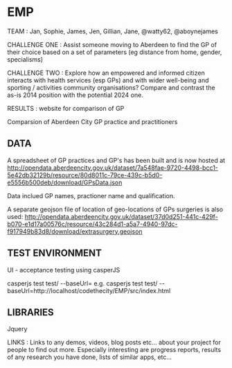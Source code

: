 EMP
===

TEAM : Jan, Sophie, James, Jen, Gillian, Jane, @watty62, @aboynejames

CHALLENGE ONE : Assist someone moving to Aberdeen to find the GP of their choice based on a set of parameters (eg distance from home, gender, specialisms)

CHALLENGE TWO : Explore how an empowered and informed citizen interacts with health services (esp GPs) and with wider well-being and sporting / activities community organisations? Compare and contrast the as-is 2014 position with the potential 2024 one.



RESULTS : website for comparison of GP

Comparsion of Aberdeen City GP practice and practitioners


DATA
--------
A spreadsheet of GP practices and GP's has been built and is now hosted at
http://opendata.aberdeencity.gov.uk/dataset/7a548fae-9720-4498-bcc1-5e42db32129b/resource/80d8011c-79ce-439c-b5d0-e5556b500deb/download/GPsData.json

Data inclued GP names, practioner name and qualification.

A separate geojson file of location of geo-locations of GPs surgeries is also used:
http://opendata.aberdeencity.gov.uk/dataset/37d0d251-441c-429f-b070-e1d17a00576c/resource/43c284d1-a5a7-4940-97dc-f917949b83d8/download/extrasurgery.geojson

TEST ENVIRONMENT
---------------------------------

UI - acceptance testing using casperJS

casperjs test test/ --baseUrl=          e.g. casperjs test test/ --baseUrl=http://localhost/codethecity/EMP/src/index.html


LIBRARIES
---------------

Jquery


LINKS : Links to any demos, videos, blog posts etc... about your project for people to find out more. Especially interesting are progress reports, results of any research you have done, lists of similar apps, etc...
